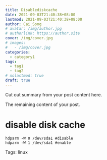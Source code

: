 ```yaml
---
title: Disablediskcache
date: 2021-09-03T21:40:38+08:00
lastmod: 2021-09-03T21:40:38+08:00
author: Cai Song
# avatar: /img/author.jpg
# authorlink: https://author.site
cover: /img/cover.jpg
# images:
#   - /img/cover.jpg
categories:
  - category1
tags:
  - tag1
  - tag2
# nolastmod: true
draft: true
---
```


Cut out summary from your post content here.

<!--more-->

The remaining content of your post.
# disable disk cache
```shell
hdparm -W 0 /dev/sda1 #disable
hdparm -W 1 /dev/sda1 #enable
```


Tags:
  linux